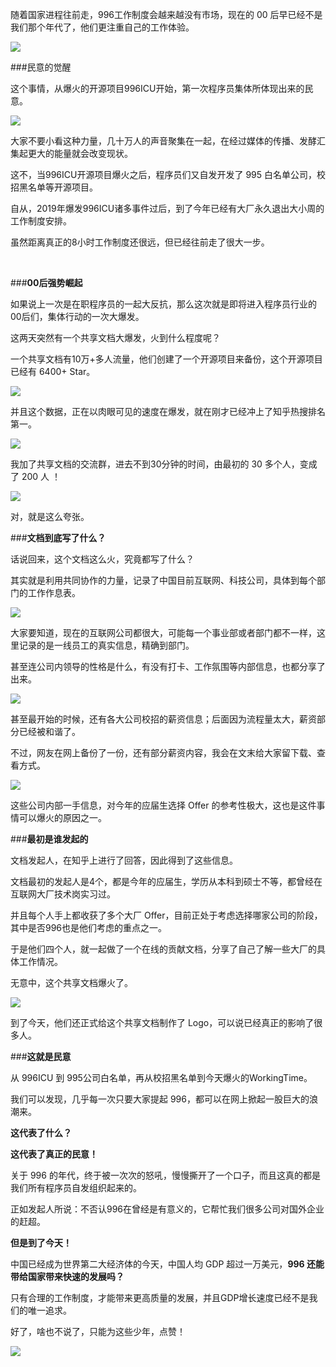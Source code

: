 随着国家进程往前走，996工作制度会越来越没有市场，现在的 00 后早已经不是我们那个年代了，他们更注重自己的工作体验。

![](https://upload-images.jianshu.io/upload_images/6943526-64ccc0b49cbb13c0.jpeg?imageMogr2/auto-orient/strip%7CimageView2/2/w/1240)

###民意的觉醒

这个事情，从爆火的开源项目996ICU开始，第一次程序员集体所体现出来的民意。

![](https://upload-images.jianshu.io/upload_images/6943526-2cb08a9f077eccab?imageMogr2/auto-orient/strip%7CimageView2/2/w/1240)

大家不要小看这种力量，几十万人的声音聚集在一起，在经过媒体的传播、发酵汇集起更大的能量就会改变现状。

这不，当996ICU开源项目爆火之后，程序员们又自发开发了 995 白名单公司，校招黑名单等开源项目。

自从，2019年爆发996ICU诸多事件过后，到了今年已经有大厂永久退出大小周的工作制度安排。 

虽然距离真正的8小时工作制度还很远，但已经往前走了很大一步。

<br/>

###**00后强势崛起**

如果说上一次是在职程序员的一起大反抗，那么这次就是即将进入程序员行业的00后们，集体行动的一次大爆发。

这两天突然有一个共享文档大爆发，火到什么程度呢？

一个共享文档有10万+多人流量，他们创建了一个开源项目来备份，这个开源项目已经有 6400+ Star。 

![](https://upload-images.jianshu.io/upload_images/6943526-55a2db5ee0b1f9c9?imageMogr2/auto-orient/strip%7CimageView2/2/w/1240)

并且这个数据，正在以肉眼可见的速度在爆发，就在刚才已经冲上了知乎热搜排名第一。 

![](https://upload-images.jianshu.io/upload_images/6943526-ece84573ba429fe0?imageMogr2/auto-orient/strip%7CimageView2/2/w/1240)

我加了共享文档的交流群，进去不到30分钟的时间，由最初的 30 多个人，变成了 200 人 ！

![](https://upload-images.jianshu.io/upload_images/6943526-307921d8a2230c64?imageMogr2/auto-orient/strip%7CimageView2/2/w/1240)

对，就是这么夸张。 

###**文档到底写了什么？**

话说回来，这个文档这么火，究竟都写了什么？

其实就是利用共同协作的力量，记录了中国目前互联网、科技公司，具体到每个部门的工作作息表。 

![](https://upload-images.jianshu.io/upload_images/6943526-f6b821968cc17fbb?imageMogr2/auto-orient/strip%7CimageView2/2/w/1240)

大家要知道，现在的互联网公司都很大，可能每一个事业部或者部门都不一样，这里记录的是一线员工的真实信息，精确到部门。 

甚至连公司内领导的性格是什么，有没有打卡、工作氛围等内部信息，也都分享了出来。

![](https://upload-images.jianshu.io/upload_images/6943526-9e2569ec39b47c70?imageMogr2/auto-orient/strip%7CimageView2/2/w/1240)

甚至最开始的时候，还有各大公司校招的薪资信息；后面因为流程量太大，薪资部分已经被和谐了。

不过，网友在网上备份了一份，还有部分薪资内容，我会在文末给大家留下载、查看方式。

![](https://upload-images.jianshu.io/upload_images/6943526-b16acc4c30b8e21f?imageMogr2/auto-orient/strip%7CimageView2/2/w/1240)

这些公司内部一手信息，对今年的应届生选择 Offer 的参考性极大，这也是这件事情可以爆火的原因之一。

###**最初是谁发起的**

文档发起人，在知乎上进行了回答，因此得到了这些信息。

文档最初的发起人是4个，都是今年的应届生，学历从本科到硕士不等，都曾经在互联网大厂技术岗实习过。

并且每个人手上都收获了多个大厂 Offer，目前正处于考虑选择哪家公司的阶段，其中是否996也是他们考虑的重点之一。 

于是他们四个人，就一起做了一个在线的贡献文档，分享了自己了解一些大厂的具体工作情况。

无意中，这个共享文档爆火了。

![](https://upload-images.jianshu.io/upload_images/6943526-0bceb7c2f4d5c74a?imageMogr2/auto-orient/strip%7CimageView2/2/w/1240) 

到了今天，他们还正式给这个共享文档制作了 Logo，可以说已经真正的影响了很多人。

###**这就是民意**

从 996ICU 到 995公司白名单，再从校招黑名单到今天爆火的WorkingTime。

我们可以发现，几乎每一次只要大家提起 996，都可以在网上掀起一股巨大的浪潮来。

**这代表了什么？** 

**这代表了真正的民意！**

关于 996 的年代，终于被一次次的怒吼，慢慢撕开了一个口子，而且这真的都是我们所有程序员自发组织起来的。 

正如发起人所说：不否认996在曾经是有意义的，它帮忙我们很多公司对国外企业的赶超。 

**但是到了今天！**

中国已经成为世界第二大经济体的今天，中国人均 GDP 超过一万美元，**996 还能带给国家带来快速的发展吗？**

只有合理的工作制度，才能带来更高质量的发展，并且GDP增长速度已经不是我们的唯一追求。

好了，啥也不说了，只能为这些少年，点赞！

![](https://upload-images.jianshu.io/upload_images/6943526-f8b2ddbd59ca5073.gif?imageMogr2/auto-orient/strip)

